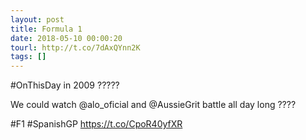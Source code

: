 ```yaml
---
layout: post
title: Formula 1
date: 2018-05-10 00:00:20
tourl: http://t.co/7dAxQYnn2K
tags: []
---
```

#OnThisDay in 2009 ?????

We could watch @alo_oficial and @AussieGrit battle all day long ????

#F1 #SpanishGP https://t.co/CpoR40yfXR